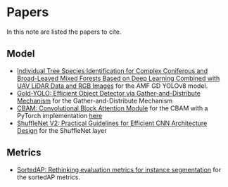 # Papers

In this note are listed the papers to cite.

## Model

- [Individual Tree Species Identification for Complex Coniferous and Broad-Leaved Mixed Forests Based on Deep Learning Combined with UAV LiDAR Data and RGB Images](https://doi.org/10.3390/f15020293) for the AMF GD YOLOv8 model.
- [Gold-YOLO: Efficient Object Detector via Gather-and-Distribute Mechanism](https://arxiv.org/abs/2309.11331) for the Gather-and-Distribute Mechanism
- [CBAM: Convolutional Block Attention Module](https://arxiv.org/abs/1807.06521) for the CBAM with a PyTorch implementation [here](https://github.com/Peachypie98/CBAM)
- [ShuffleNet V2: Practical Guidelines for Efficient CNN Architecture Design](https://arxiv.org/abs/1807.11164) for the ShuffleNet layer

## Metrics

- [SortedAP: Rethinking evaluation metrics for instance segmentation](https://arxiv.org/pdf/2309.04887) for the sortedAP metrics.
